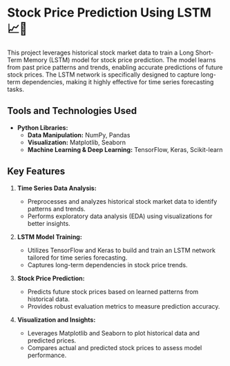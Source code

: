 # Stock Price Prediction Using LSTM 📈🤖  

This project leverages historical stock market data to train a Long Short-Term Memory (LSTM) model for stock price prediction. The model learns from past price patterns and trends, enabling accurate predictions of future stock prices. The LSTM network is specifically designed to capture long-term dependencies, making it highly effective for time series forecasting tasks.  

## Tools and Technologies Used  
- **Python Libraries:**  
  - **Data Manipulation:** NumPy, Pandas  
  - **Visualization:** Matplotlib, Seaborn  
  - **Machine Learning & Deep Learning:** TensorFlow, Keras, Scikit-learn  

## Key Features  
1. **Time Series Data Analysis:**  
   - Preprocesses and analyzes historical stock market data to identify patterns and trends.  
   - Performs exploratory data analysis (EDA) using visualizations for better insights.  

2. **LSTM Model Training:**  
   - Utilizes TensorFlow and Keras to build and train an LSTM network tailored for time series forecasting.  
   - Captures long-term dependencies in stock price trends.  

3. **Stock Price Prediction:**  
   - Predicts future stock prices based on learned patterns from historical data.  
   - Provides robust evaluation metrics to measure prediction accuracy.  

4. **Visualization and Insights:**  
   - Leverages Matplotlib and Seaborn to plot historical data and predicted prices.  
   - Compares actual and predicted stock prices to assess model performance.  
